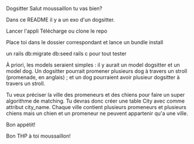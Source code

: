 Dogsitter 
Salut moussaillon tu vas bien?

Dans ce README il y a un exo d'un dogsitter.

Lancer l'appli Télécharge ou clone le repo

Place toi dans le dossier correspondant et lance un bundle install

un rails db:migrate db:seed
rails c pour tout tester

À priori, les models seraient simples : il y aurait un model dogsitter et un model dog. Un dogsitter pourrait promener plusieurs dog à travers un stroll (promenade, en anglais) ; et un dog pourraient avoir plusieur dogsitter à travers un stroll.

Tu veux préciser la ville des promeneurs et des chiens pour faire un super algorithme de matching. Tu devras donc créer une table City avec comme attribut city_name. Chaque ville contient plusieurs promeneurs et plusieurs chiens mais un chien et un promeneur ne peuvent appartenir qu'a une ville.

Bon appétit!

Bon THP à toi moussaillon!
